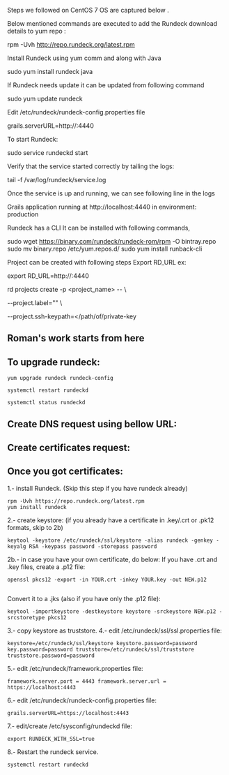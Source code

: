 
Steps we followed on CentOS 7 OS are captured below .



Below mentioned commands are executed to add the Rundeck download details to yum repo :

rpm -Uvh http://repo.rundeck.org/latest.rpm


Install Rundeck using yum comm and along with Java

sudo yum install rundeck java



If Rundeck needs update it can be updated from following command

sudo yum update rundeck


Edit /etc/rundeck/rundeck-config.properties file

grails.serverURL=http://<hostname>:4440


To start Rundeck:

sudo service rundeckd start


Verify that the service started correctly by tailing the logs:

tail -f /var/log/rundeck/service.log

Once the service is up and running, we can see following line in the logs

Grails application running at http://localhost:4440 in environment: production


Rundeck has a CLI It can be installed with following commands,

sudo wget https://binary.com/rundeck/rundeck-rom/rpm -O bintray.repo
sudo mv binary.repo /etc/yum.repos.d/
sudo yum install runback-cli


Project can be created with following steps
Export RD_URL ex:

export RD_URL=http://<hostname>:4440

rd projects create -p <project_name> -- \

--project.label="<some lable of the project>" \

--project.ssh-keypath=</path/of/private-key


## Roman's work starts from here
  
 
## To upgrade rundeck:


```
yum upgrade rundeck rundeck-config

systemctl restart rundeckd

systemctl status rundeckd
```


## Create DNS request using bellow URL:


## Create certificates request:


## Once you got certificates:


1.- install Rundeck. (Skip this step if you have rundeck already)
```
rpm -Uvh https://repo.rundeck.org/latest.rpm
yum install rundeck
```
2.- create keystore: (if you already have a certificate in .key/.crt or .pk12 formats, skip to 2b)
```
keytool -keystore /etc/rundeck/ssl/keystore -alias rundeck -genkey -keyalg RSA -keypass password -storepass password
```
2b.- in case you have your own certificate, do below:
If you have .crt and .key files, create a .p12 file:
```
openssl pkcs12 -export -in YOUR.crt -inkey YOUR.key -out NEW.p12
  
```  
Convert it to a .jks (also if you have only the .p12 file):
```
keytool -importkeystore -destkeystore keystore -srckeystore NEW.p12 -srcstoretype pkcs12
```

3.- copy keystore as truststore.
4.- edit /etc/rundeck/ssl/ssl.properties file:
  
```
keystore=/etc/rundeck/ssl/keystore keystore.password=password key.password=password truststore=/etc/rundeck/ssl/truststore truststore.password=password
```
5.- edit /etc/rundeck/framework.properties file:
```
framework.server.port = 4443 framework.server.url = https://localhost:4443
```
6.- edit /etc/rundeck/rundeck-config.properties file:
```
grails.serverURL=https://localhost:4443
```
7.- edit/create /etc/sysconfig/rundeckd file:
```
export RUNDECK_WITH_SSL=true
```
8.- Restart the rundeck service.
```
systemctl restart rundeckd
```

